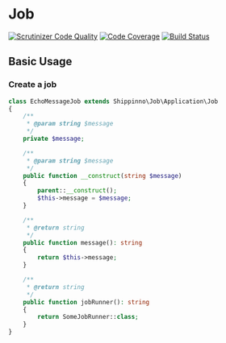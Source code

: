 # Job

[![Scrutinizer Code Quality](https://scrutinizer-ci.com/g/shippinno/job/badges/quality-score.png?b=master)](https://scrutinizer-ci.com/g/shippinno/job/?branch=master)
[![Code Coverage](https://scrutinizer-ci.com/g/shippinno/job/badges/coverage.png?b=master)](https://scrutinizer-ci.com/g/shippinno/job/?branch=master)
[![Build Status](https://scrutinizer-ci.com/g/shippinno/job/badges/build.png?b=master)](https://scrutinizer-ci.com/g/shippinno/job/build-status/master)

## Basic Usage

### Create a job
```php
class EchoMessageJob extends Shippinno\Job\Application\Job
{
    /**
     * @param string $message
     */
    private $message;

    /**
     * @param string $message
     */
    public function __construct(string $message)
    {
        parent::__construct();
        $this->message = $message;
    }

    /**
     * @return string
     */
    public function message(): string
    {
        return $this->message;
    }

    /**
     * @return string
     */
    public function jobRunner(): string
    {
        return SomeJobRunner::class;
    }
}
```
